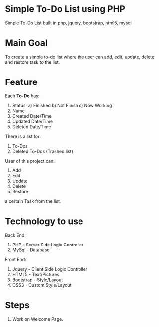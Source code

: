 # Simple To-Do List using PHP
Simple To-Do List built in php, jquery, bootstrap, html5, mysql

# Main Goal
To create a simple to-do list where the user can add, edit, update, delete and restore task to the list.

# Feature
Each <b>To-Do</b> has:
1) Status:
  a) Finished
  b) Not Finish
  c) Now Working
2) Name
3) Created Date/Time
4) Updated Date/Time
5) Deleted Date/Time

There is a list for:
1) To-Dos
2) Deleted To-Dos (Trashed list)

User of this project can:
1) Add
2) Edit
3) Update
4) Delete
5) Restore

a certain Task from the list.

# Technology to use
Back End:
1) PHP - Server Side Logic Controller
2) MySql - Database

Front End:
1) Jquery - Client Side Logic Controller
2) HTML5 - Text/Pictures
3) Bootstrap - Style/Layout
4) CSS3 - Custom Style/Layout

# Steps
1) Work on Welcome Page.
